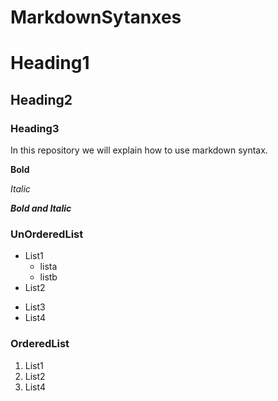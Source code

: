 # MarkdownSytanxes
# Heading1
## Heading2
### Heading3
In this repository we will explain how to use markdown syntax.


**Bold**

*Italic*

***Bold and Italic***

### UnOrderedList

* List1
  * lista
  * listb
* List2
- List3
- List4

### OrderedList
1. List1
2. List2
3. List4

